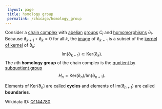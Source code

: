 ```yaml
---
 layout: page
 title: homology group
 permalink: /chicago/homology_group
---
```


Consider a [chain complex](https://mathgloss.github.io/MathGloss/chain_complex) with [abelian](https://mathgloss.github.io/MathGloss/abelian) [groups](https://mathgloss.github.io/MathGloss/group) $C_i$ and [homomorphisms](https://mathgloss.github.io/MathGloss/group_homomorphism) $\partial_i$. Because $\partial_{k+1}\circ\partial_k = 0$ for all $k$, the [image](https://mathgloss.github.io/MathGloss/image) of $\partial_{k=1}$ is a subset of the [kernel of kernel](https://mathgloss.github.io/MathGloss/kernel_of_###################kernel) of $\partial_k$: $$\text{Im}(\partial_{k+1})\subset \text{Ker}(\partial_k).$$ The $n$th **homology group** of the chain complex is the [quotient by subquotient group](https://mathgloss.github.io/MathGloss/quotient_by_sub######quotient_group) $$H_n = \text{Ker}(\partial_n)/\text{Im}(\partial_{n+1}).$$ 

Elements of $\text{Ker}(\partial_n)$ are called **cycles** and elements of $\text{Im}(\partial_{n+1})$ are called **boundaries**.

Wikidata ID: [Q1144780](https://www.wikidata.org/wiki/Q1144780)